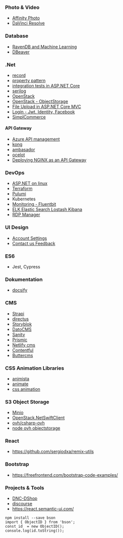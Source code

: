 ### Photo & Video
- [Affinity Photo](https://affinity.serif.com/en-us/photo/)
- [DaVinci Resolve](https://www.blackmagicdesign.com/pl/products/davinciresolve/)

### Database
- [RavenDB and Machine Learning](ravendb.net/learn/webinars/ravendb-and-machine-learning)
- [DBeaver](https://dbeaver.io/)

### .Net
- [record](https://docs.microsoft.com/en-us/dotnet/csharp/language-reference/builtin-types/record)
- [property pattern](https://docs.microsoft.com/en-us/dotnet/csharp/language-reference/operators/patterns#property-pattern)
- [integration tests in ASP.NET Core](https://docs.microsoft.com/en-us/aspnet/core/test/integration-tests?view=aspnetcore-5.0)
- [serilog](https://github.com/datalust/dotnet6-serilog-example)
- [OpenStack](https://github.com/openstacknetsdk/openstack.net/wiki/Getting-Started-With-The-OpenStack-NET-SDK)
- [OpenStack - ObjectStorage](https://github.com/openstacknetsdk/openstack.net/blob/master/src/Samples/CSharpCodeSamples/ObjectStorageProviderExamples.cs)
- [File Upload in ASP.NET Core MVC](https://code-maze.com/file-upload-aspnetcore-mvc/)
- [Login - Jwt. Identity, Facebook](https://fullstackmark.com/post/13/jwt-authentication-with-aspnet-core-2-web-api-angular-5-net-core-identity-and-facebook-login)
- [SimplCommerce](https://github.com/simplcommerce/SimplCommerce/blob/master/src/Modules/SimplCommerce.Module.Orders/Services/OrderService.cs)

#### API Gateway
- [Azure API management](https://azure.microsoft.com/en-us/services/api-management)
- [kong](https://konghq.com/kong/)
- [ambasador](https://www.getambassador.io/)
- [ocelot](https://github.com/ThreeMammals/Ocelot)
- [Deploying NGINX as an API Gateway](https://www.nginx.com/resources/library/nginx-api-gateway-deployment)

### DevOps
 - [ASP.NET on linux](https://www.meziantou.net/publishing-an-asp-net-core-website-to-a-linux-host.htm)
 - [Terraform](https://www.terraform.io/)
 - [Pulumi](https://www.pulumi.com/)
 - Kubernetes
 - [Monitoring - Fluentbit](https://docs.fluentbit.io/manual/administration/monitoring)
 - [ELK Elastic Search Lostash Kibana](https://www.elastic.co/what-is/elk-stack)
 - [RDP Manager](https://remotedesktopmanager.com/)
### UI Design
- [Account Settings](https://dribbble.com/shots/5434357-Profile-Page-UI-Design)
- [Contact us Feedback](https://dribbble.com/shots/6500013-Message-Delivery-Confirmation-UI-Design)

### ES6
 - Jest, Cypress

### Dokumentation
 - [docsify](https://docsify.js.org/)

### CMS
 - [Strapi](https://strapi.io/)
 - [directus](https://directus.io/)
 - [Storyblok](https://www.storyblok.com/)
 - [DatoCMS](https://www.datocms.com/)
 - [Sanity](https://www.sanity.io/)
 - [Prismic](https://prismic.io/)
 - [Netlify cms](https://www.netlifycms.org/)
 - [Contentful](https://www.contentful.com/)
 - [Buttercms](https://buttercms.com/)

### CSS Animation Libraries
- [animista](https://animista.net/)
- [animate](https://animate.style/)
- [css animation](http://cssanimation.io/)

### S3 Object Storage
- [Minio](https://min.io/)
- [OpenStack.NetSwiftClient](https://github.com/JeanCollas/OpenStack.NetSwiftClient)
- [ovh/csharp-ovh](https://github.com/ovh/csharp-ovh)
- [node ovh objectstorage](https://github.com/dimer47/node-ovh-objectstorage)

### React
 - https://github.com/sergiodxa/remix-utils

### Bootstrap
 - https://freefrontend.com/bootstrap-code-examples/

### Projects & Tools
- [DNC-DShop](https://github.com/devmentors/DNC-DShop)
- [discourse](https://github.com/discourse/discourse)
- https://react.semantic-ui.com/

```
npm install --save bson 
import { ObjectID } from 'bson';
const id  = new ObjectID(); 
console.log(id.toString()); 
```
